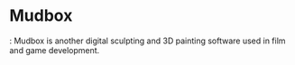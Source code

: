 # Mudbox

: Mudbox is another digital sculpting and 3D painting software used in film and game development.
